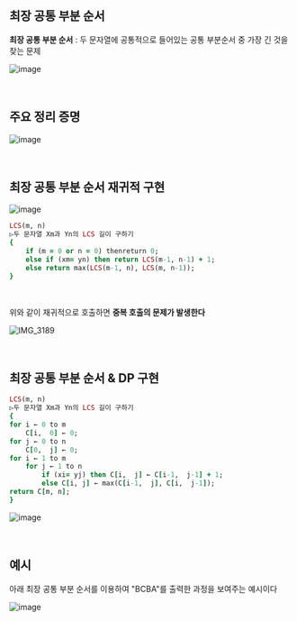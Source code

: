## 최장 공통 부분 순서 

**최장 공통 부분 순서** : 두 문자열에 공통적으로 들어있는 공통 부분순서 중 가장 긴 것을 찾는 문제

![image](https://github.com/user-attachments/assets/75cb6f92-be93-41dd-a1f2-b882e09b78fc)

<br/>

## 주요 정리 증명  

![image](https://github.com/user-attachments/assets/7900cc46-f0d3-4a6c-8e82-64a90cb5d8c0)

<br/>

## 최장 공통 부분 순서 재귀적 구현 

![image](https://github.com/user-attachments/assets/8e166207-01d4-4d03-8878-52520a1c54fc)

```ruby
LCS(m, n) 
▷두 문자열 Xm과 Yn의 LCS 길이 구하기 
{ 
    if (m = 0 or n = 0) thenreturn 0; 
    else if (xm= yn) then return LCS(m-1, n-1) + 1;   
    else return max(LCS(m-1, n), LCS(m, n-1)); 
}
```

<br/>

위와 같이 재귀적으로 호출하면 **중복 호출의 문제가 발생한다**

![IMG_3189](https://github.com/user-attachments/assets/8ab4ce42-f345-4587-a2dc-b815e3ad04b5)

<br/>

## 최장 공통 부분 순서 & DP 구현 

```ruby
LCS(m, n) 
▷두 문자열 Xm과 Yn의 LCS 길이 구하기 
{ 
for i ← 0 to m
    C[i,  0] ← 0; 
for j ← 0 to n
    C[0,  j] ← 0; 
for i ← 1 to m
    for j ← 1 to n
        if (xi= yj) then C[i,  j] ← C[i-1,  j-1] + 1;
        else C[i, j] ← max(C[i-1,  j], C[i,  j-1]); 
return C[m, n]; 
} 
```

![image](https://github.com/user-attachments/assets/dfcf88d4-967e-4d66-a41e-1a10d3f05e51)

<br/>

## 예시 

아래 최장 공통 부분 순서를 이용하여 "BCBA"를 출력한 과정을 보여주는 예시이다

![image](https://github.com/user-attachments/assets/a16120bf-6717-44a1-ad98-3e6ed29db12a)

















































































